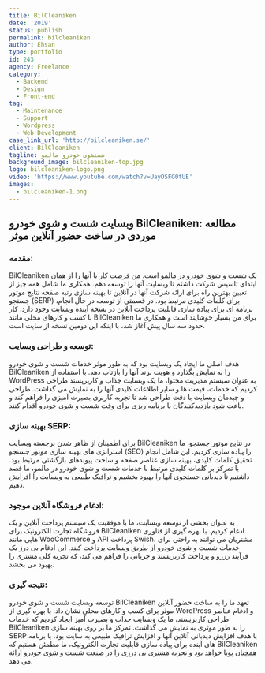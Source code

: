 ```yaml
---
title: BilCleaniken
date: '2019'
status: publish
permalink: bilcleaniken
author: Ehsan
type: portfolio
id: 243
agency: Freelance
category:
  - Backend
  - Design
  - Front-end
tag:
  - Maintenance
  - Support
  - Wordpress
  - Web Development
case_link_url: 'http://bilcleaniken.se/'
client: BilCleaniken
tagline: شستشوی خودرو مالمو
background_image: bilcleaniken-top.jpg
logo: bilcleaniken-logo.png
video: 'https://www.youtube.com/watch?v=UayOSFG0tUE'
images:
  - bilcleaniken-1.png
---
```

<h2>وبسایت شست و شوی خودرو BilCleaniken: مطالعه موردی در ساخت حضور آنلاین موثر</h2>

  <h3>مقدمه:</h3>
  <p>
    BilCleaniken یک شست و شوی خودرو در مالمو است. من فرصت کار با آنها را از همان ابتدای تاسیس شرکت داشتم تا وبسایت آنها را توسعه دهم. همکاری ما شامل همه چیز از تعیین بهترین راه برای ارائه شرکت آنها در آنلاین تا بهینه سازی رتبه صفحه نتایج موتور جستجو (SERP) برای کلمات کلیدی مرتبط بود. در قسمتی از توسعه در حال انجام، برنامه ای برای پیاده سازی قابلیت پرداخت آنلاین در نسخه آینده وبسایت وجود دارد. کار با کسب و کارهای محلی مانند BilCleaniken برای من بسیار خوشایند است و همکاری ما حدود سه سال پیش آغاز شد، با اینکه این دومین نسخه از سایت است.
  </p>

  <h3>توسعه و طراحی وبسایت:</h3>
  <p>
    هدف اصلی ما ایجاد یک وبسایت بود که به طور موثر خدمات شست و شوی خودرو BilCleaniken را به نمایش بگذارد و هویت برند آنها را بازتاب دهد. با استفاده از WordPress به عنوان سیستم مدیریت محتوا، ما یک وبسایت جذاب و کاربرپسند طراحی کردیم که خدمات، قیمت ها و سایر اطلاعات کلیدی آنها را به نمایش می گذاشت. طراحی و چیدمان وبسایت با دقت طراحی شد تا تجربه کاربری بصیرت آمیزی را فراهم کند و باعث شود بازدیدکنندگان با برنامه ریزی برای وقت شست و شوی خودرو اقدام کنند.
  </p>

  <h3>بهینه سازی SERP:</h3>
  <p>
    برای اطمینان از ظاهر شدن برجسته وبسایت BilCleaniken در نتایج موتور جستجو، ما استراتژی های بهینه سازی موتور جستجو (SEO) را پیاده سازی کردیم. این شامل انجام تحقیق کلمات کلیدی، بهینه سازی عناصر صفحه و ساخت پیوندهای بازگشتی مرتبط بود. با تمرکز بر کلمات کلیدی مرتبط با خدمات شست و شوی خودرو در مالمو، ما قصد داشتیم تا دیدبانی جستجوی آنها را بهبود بخشیم و ترافیک طبیعی به وبسایت را افزایش دهیم.
  </p>

<h3>ادغام فروشگاه آنلاین موجود:</h3>
<p>
  به عنوان بخشی از توسعه وبسایت، ما با موفقیت یک سیستم پرداخت آنلاین و یک فروشگاه تجارت الکترونیک برای BilCleaniken ادغام کردیم. با بهره گیری از فناوری هایی مانند WooCommerce و API پرداخت Swish، مشتریان می توانند به راحتی برای خدمات شست و شوی خودرو از طریق وبسایت پرداخت کنند. این ادغام بی درز یک فرآیند رزرو و پرداخت کاربرپسند و جریانی را فراهم می کند، که تجربه کلی مشتری را بهبود می بخشد.
</p>

  <h3>نتیجه گیری:</h3>
  <p>
    توسعه وبسایت شست و شوی خودرو BilCleaniken تعهد ما را به ساخت حضور آنلاین موثر برای کسب و کارهای محلی نشان داد. با بهره گیری از WordPress و ادغام عناصر طراحی کاربرپسند، ما یک وبسایت جذاب و بصیرت آمیز ایجاد کردیم که خدمات BilCleaniken را به طور موثری به نمایش می گذاشت. تمرکز ما بر روی بهینه سازی SERP با هدف افزایش دیدبانی آنلاین آنها و افزایش ترافیک طبیعی به سایت بود. با برنامه های آینده برای پیاده سازی قابلیت تجارت الکترونیک، ما مطمئن هستیم که BilCleaniken همچنان پویا خواهد بود و تجربه مشتری بی درزی را در صنعت شست و شوی خودرو ارائه می دهد.
  </p>
